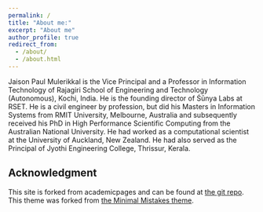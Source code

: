 ```yaml
---
permalink: /
title: "About me:"
excerpt: "About me"
author_profile: true
redirect_from: 
  - /about/
  - /about.html
---
```

Jaison Paul Mulerikkal is the Vice Principal and a Professor in Information Technology of Rajagiri School of Engineering and Technology (Autonomous), Kochi, India. He is the founding director of Śūnya Labs at RSET. He is a civil engineer by profession, but did his Masters in Information Systems from RMIT University, Melbourne, Australia and subsequently received his PhD in High Performance Scientific Computing from the Australian National University. He had worked as a computational scientist at the University of Auckland, New Zealand. He had also served as the Principal of Jyothi Engineering College, Thrissur, Kerala. 



Acknowledgment
------
This site is forked from academicpages and can be found at [the git repo](https://academicpages.github.io/). This theme was forked from [the Minimal Mistakes theme](https://mmistakes.github.io/minimal-mistakes/docs/configuration/).
